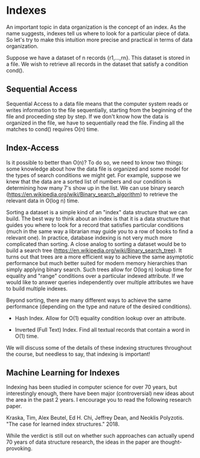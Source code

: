 # Indexes
An important topic in data organization is the concept of an index. As the name suggests, indexes tell us where to look for 
a particular piece of data. So let's try to make this intuition more precise and practical in terms of data organization.

Suppose we have a dataset of n records {r1,...,rn}. This dataset is stored in a file. We wish to retrieve all records in the 
dataset that satisfy a condition cond().

## Sequential Access
Sequential Access to a data file means that the computer system reads or 
writes information to the file sequentially, starting from the beginning of the file and 
proceeding step by step. 
If we don't know how the data is organized in the file, we have to sequentially read the file.
Finding all the matches to cond() requires O(n) time.

## Index-Access
Is it possible to better than O(n)? To do so, we need to know two things: some knowledge about how the data file is organized and 
some model for the types of search conditions we might get.
For example, suppose we knew that the data are a sorted list of numbers and our condition is determining how many 7's show up in 
the list.
We can use binary search (https://en.wikipedia.org/wiki/Binary_search_algorithm) to retrieve the relevant data in O(log n) time.

Sorting a dataset is a simple kind of an "index" data structure that we can build. The best way to think about an index is that 
it is a data structure that guides you where to look for a record that satisfies particular conditions (much in the same way a 
librarian may guide you to a row of books to find a relevant one). 
In practice, database indexing is not very much more complicated than sorting. A close analog to sorting a dataset would be 
to build a search tree (https://en.wikipedia.org/wiki/Binary_search_tree). It turns out that trees are a more efficient way
to achieve the same asymptotic performance but much better suited for modern memory hierarchies than simply applying binary 
search.
Such trees allow for O(log n) lookup time for equality and "range" conditions over a particular indexed attribute.
If we would like to answer queries independently over multiple attributes we have to build multiple indexes.

Beyond sorting, there are many different ways to achieve the same performance (depending on the type and nature of the 
desired conditions).

* Hash Index. Allow for O(1) equality condition lookup over an attribute.

* Inverted (Full Text) Index. Find all textual records that contain a word in O(1) time.

We will discuss some of the details of these indexing structures throughout the course, but needless to say, that indexing is important!

## Machine Learning for Indexes
Indexing has been studied in computer science for over 70 years, but interestingly enough, there have been major (controversial) 
new ideas about the area in the past 2 years. I encourage you to read the following research paper. 

Kraska, Tim, Alex Beutel, Ed H. Chi, Jeffrey Dean, and Neoklis Polyzotis. "The case for learned index structures." 2018.

While the verdict is still out on whether such approaches can actually upend 70 years of data structure research, the ideas in the
paper are thought-provoking.
